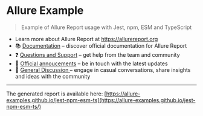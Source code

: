 # Allure Example

> Example of Allure Report usage with Jest, npm, ESM and TypeScript

<!--<img src="https://allurereport.org/public/img/allure-report.svg" alt="Allure Report logo" style="float: right" />-->

- Learn more about Allure Report at https://allurereport.org
- 📚 [Documentation](https://allurereport.org/docs/) – discover official documentation for Allure Report
- ❓ [Questions and Support](https://github.com/orgs/allure-framework/discussions/categories/questions-support) – get help from the team and community
- 📢 [Official annoucements](https://github.com/orgs/allure-framework/discussions/categories/announcements) – be in touch with the latest updates
- 💬 [General Discussion ](https://github.com/orgs/allure-framework/discussions/categories/general-discussion) – engage in casual conversations, share insights and ideas with the community

---

The generated report is available here: [https://allure-examples.github.io/jest-npm-esm-ts](https://allure-examples.github.io/jest-npm-esm-ts/)
